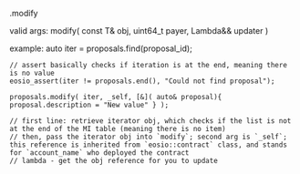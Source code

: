 .modify


valid args:
    modify( const T& obj, uint64_t payer, Lambda&& updater )


example:
    auto iter = proposals.find(proposal_id);

    // assert basically checks if iteration is at the end, meaning there is no value
    eosio_assert(iter != proposals.end(), "Could not find proposal");

    proposals.modify( iter, _self, [&]( auto& proposal){ proposal.description = "New value" } );

    // first line: retrieve iterator obj, which checks if the list is not at the end of the MI table (meaning there is no item)
    // then, pass the iterator obj into `modify`; second arg is `_self`; this reference is inherited from `eosio::contract` class, and stands for `account_name` who deployed the contract
    // lambda - get the obj reference for you to update


